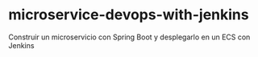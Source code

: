 # microservice-devops-with-jenkins
Construir un microservicio con Spring Boot y desplegarlo en un ECS con Jenkins

